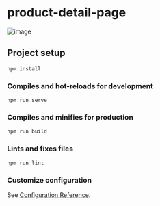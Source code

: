 # product-detail-page
![image](https://user-images.githubusercontent.com/36845478/154897849-0c48b423-d12c-4e06-a4e5-748c8bf4b549.png)


## Project setup
```
npm install
```

### Compiles and hot-reloads for development
```
npm run serve
```

### Compiles and minifies for production
```
npm run build
```

### Lints and fixes files
```
npm run lint
```

### Customize configuration
See [Configuration Reference](https://cli.vuejs.org/config/).
